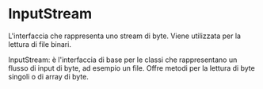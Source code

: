 # InputStream

L'interfaccia che rappresenta uno stream di byte. Viene utilizzata per la lettura di file binari.

InputStream: è l'interfaccia di base per le classi che rappresentano un flusso di input di byte, ad esempio un file. Offre metodi per la lettura di byte singoli o di array di byte.